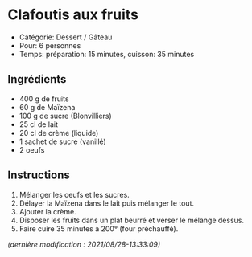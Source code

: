 # Clafoutis aux fruits

* Catégorie: Dessert / Gâteau
* Pour: 6 personnes
* Temps: préparation: 15 minutes, cuisson: 35 minutes

## Ingrédients
* 400 g de fruits
* 60 g de Maïzena
* 100 g de sucre (Blonvilliers)
* 25 cl de lait
* 20 cl de crème (liquide)
* 1 sachet de sucre (vanillé)
* 2 oeufs

## Instructions
1. Mélanger les oeufs et les sucres.
1. Délayer la Maïzena dans le lait puis mélanger le tout.
1. Ajouter la crème.
1. Disposer les fruits dans un plat beurré et verser le mélange dessus.
1. Faire cuire 35 minutes à 200° (four préchauffé).

_(dernière modification : 2021/08/28-13:33:09)_
